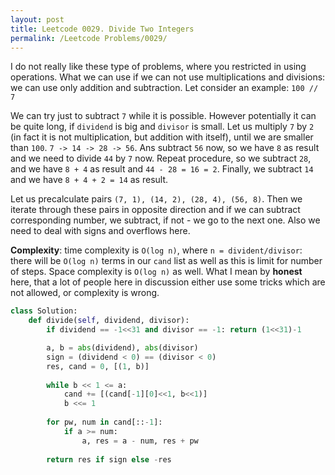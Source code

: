 ```yaml
---
layout: post
title: Leetcode 0029. Divide Two Integers
permalink: /Leetcode Problems/0029/
---
```


I do not really like these type of problems, where you restricted in using operations. What we can use if we can not use multiplications and divisions: we can use only addition and subtraction. Let consider an example:
`100 // 7`

We can try just to subtract `7` while it is possible.  However potentially it can be quite long, if `dividend` is big and `divisor` is small. Let us multiply `7` by `2` (in fact it is not multiplication, but addition with itself), until we are smaller than `100`.  `7 -> 14 -> 28 -> 56`. Ans subtract `56` now, so we have `8` as result and we need to divide `44` by `7` now. Repeat procedure, so we subtract `28`, and we have `8 + 4` as result and `44 - 28 = 16 = 2`. Finally, we subtract `14` and we have `8 + 4 + 2 = 14` as result.

Let us precalculate pairs `(7, 1), (14, 2), (28, 4), (56, 8)`. Then we iterate through these pairs in opposite direction and if we can subtract corresponding number, we subtract, if not - we go to the next one. Also we need to deal with signs and overflows here.

**Complexity**: time complexity is `O(log n)`, where `n = divident/divisor`: there will be `O(log n)` terms in our `cand` list as well as this is limit for number of steps. Space complexity is `O(log n)` as well. What I mean by **honest** here, that a lot of people here in discussion either use some tricks which are not allowed, or complexity is wrong.

```python
class Solution:
    def divide(self, dividend, divisor):
        if dividend == -1<<31 and divisor == -1: return (1<<31)-1

        a, b = abs(dividend), abs(divisor)
        sign = (dividend < 0) == (divisor < 0)
        res, cand = 0, [(1, b)]
        
        while b << 1 <= a:
            cand += [(cand[-1][0]<<1, b<<1)]
            b <<= 1
            
        for pw, num in cand[::-1]:
            if a >= num:
                a, res = a - num, res + pw
                
        return res if sign else -res
```